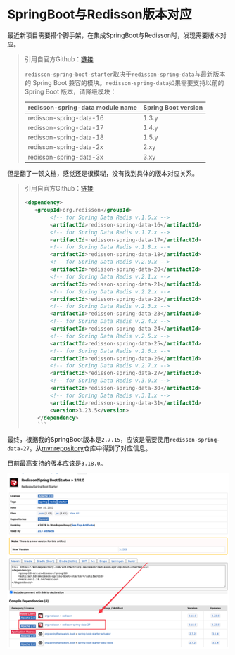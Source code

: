 # SpringBoot与Redisson版本对应

最近新项目需要搭个脚手架，在集成SpringBoot与Redisson时，发现需要版本对应。



> 引用自官方Github：[链接](https://github.com/redisson/redisson/tree/master/redisson-spring-boot-starter#1-add-redisson-spring-boot-starter-dependency-into-your-project)
>
> `redisson-spring-boot-starter`取决于`redisson-spring-data`与最新版本的 Spring Boot 兼容的模块。`redisson-spring-data`如果需要支持以前的 Spring Boot 版本，请降级模块：
>
> | redisson-spring-data module name | Spring Boot version |
> | -------------------------------- | ------------------- |
> | redisson-spring-data-16          | 1.3.y               |
> | redisson-spring-data-17          | 1.4.y               |
> | redisson-spring-data-18          | 1.5.y               |
> | redisson-spring-data-2x          | 2.xy                |
> | redisson-spring-data-3x          | 3.xy                |



但是翻了一顿文档，感觉还是很模糊，没有找到具体的版本对应关系。



>引用自官方Github：[链接](https://github.com/redisson/redisson/tree/master/redisson-spring-data#1-add-redisson-spring-data-dependency-into-your-project)
>
>```xml
><dependency>
>    <groupId>org.redisson</groupId>
>         <!-- for Spring Data Redis v.1.6.x -->
>         <artifactId>redisson-spring-data-16</artifactId>
>         <!-- for Spring Data Redis v.1.7.x -->
>         <artifactId>redisson-spring-data-17</artifactId>
>         <!-- for Spring Data Redis v.1.8.x -->
>         <artifactId>redisson-spring-data-18</artifactId>
>         <!-- for Spring Data Redis v.2.0.x -->
>         <artifactId>redisson-spring-data-20</artifactId>
>         <!-- for Spring Data Redis v.2.1.x -->
>         <artifactId>redisson-spring-data-21</artifactId>
>         <!-- for Spring Data Redis v.2.2.x -->
>         <artifactId>redisson-spring-data-22</artifactId>
>         <!-- for Spring Data Redis v.2.3.x -->
>         <artifactId>redisson-spring-data-23</artifactId>
>         <!-- for Spring Data Redis v.2.4.x -->
>         <artifactId>redisson-spring-data-24</artifactId>
>         <!-- for Spring Data Redis v.2.5.x -->
>         <artifactId>redisson-spring-data-25</artifactId>
>         <!-- for Spring Data Redis v.2.6.x -->
>         <artifactId>redisson-spring-data-26</artifactId>
>         <!-- for Spring Data Redis v.2.7.x -->
>         <artifactId>redisson-spring-data-27</artifactId>
>         <!-- for Spring Data Redis v.3.0.x -->
>         <artifactId>redisson-spring-data-30</artifactId>
>         <!-- for Spring Data Redis v.3.1.x -->
>         <artifactId>redisson-spring-data-31</artifactId>
>         <version>3.23.5</version>
>     </dependency>
>     ```



最终，根据我的SpringBoot版本是`2.7.15`，应该是需要使用`redisson-spring-data-27`。从[mvnrepository](https://mvnrepository.com/artifact/org.redisson/redisson-spring-boot-starter/3.18.0)仓库中得到了对应信息。

目前最高支持的版本应该是`3.18.0`。

![image-20231009104934111](./assets/image-20231009104934111.png)

<gitalk/>